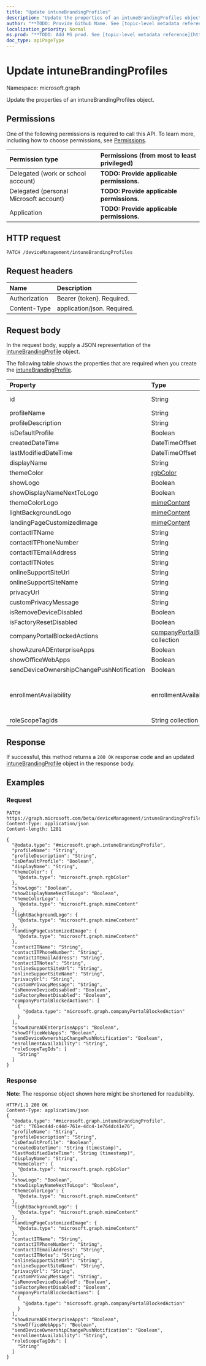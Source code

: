 ```yaml
---
title: "Update intuneBrandingProfiles"
description: "Update the properties of an intuneBrandingProfiles object."
author: "**TODO: Provide Github Name. See [topic-level metadata reference](https://msgo.azurewebsites.net/add/document/guidelines/metadata.html#topic-level-metadata)**"
localization_priority: Normal
ms.prod: "**TODO: Add MS prod. See [topic-level metadata reference](https://msgo.azurewebsites.net/add/document/guidelines/metadata.html#topic-level-metadata)**"
doc_type: apiPageType
---
```


# Update intuneBrandingProfiles

Namespace: microsoft.graph

Update the properties of an intuneBrandingProfiles object.

## Permissions
One of the following permissions is required to call this API. To learn more, including how to choose permissions, see [Permissions](/concepts/permissions-reference.md).

|Permission type|Permissions (from most to least privileged)|
|:---|:---|
|Delegated (work or school account)|**TODO: Provide applicable permissions.**|
|Delegated (personal Microsoft account)|**TODO: Provide applicable permissions.**|
|Application|**TODO: Provide applicable permissions.**|

## HTTP request

<!-- {
  "blockType": "ignored"
}
-->
``` http
PATCH /deviceManagement/intuneBrandingProfiles
```

## Request headers
|Name|Description|
|:---|:---|
|Authorization|Bearer {token}. Required.|
|Content-Type|application/json. Required.|

## Request body
In the request body, supply a JSON representation of the [intuneBrandingProfile](../resources/intunebrandingprofile.md) object.

The following table shows the properties that are required when you create the [intuneBrandingProfile](../resources/intunebrandingprofile.md).

|Property|Type|Description|
|:---|:---|:---|
|id|String|**TODO: Add Description** Inherited from [entity](../resources/entity.md)|
|profileName|String|**TODO: Add Description**|
|profileDescription|String|**TODO: Add Description**|
|isDefaultProfile|Boolean|**TODO: Add Description**|
|createdDateTime|DateTimeOffset|**TODO: Add Description**|
|lastModifiedDateTime|DateTimeOffset|**TODO: Add Description**|
|displayName|String|**TODO: Add Description**|
|themeColor|[rgbColor](../resources/rgbcolor.md)|**TODO: Add Description**|
|showLogo|Boolean|**TODO: Add Description**|
|showDisplayNameNextToLogo|Boolean|**TODO: Add Description**|
|themeColorLogo|[mimeContent](../resources/mimecontent.md)|**TODO: Add Description**|
|lightBackgroundLogo|[mimeContent](../resources/mimecontent.md)|**TODO: Add Description**|
|landingPageCustomizedImage|[mimeContent](../resources/mimecontent.md)|**TODO: Add Description**|
|contactITName|String|**TODO: Add Description**|
|contactITPhoneNumber|String|**TODO: Add Description**|
|contactITEmailAddress|String|**TODO: Add Description**|
|contactITNotes|String|**TODO: Add Description**|
|onlineSupportSiteUrl|String|**TODO: Add Description**|
|onlineSupportSiteName|String|**TODO: Add Description**|
|privacyUrl|String|**TODO: Add Description**|
|customPrivacyMessage|String|**TODO: Add Description**|
|isRemoveDeviceDisabled|Boolean|**TODO: Add Description**|
|isFactoryResetDisabled|Boolean|**TODO: Add Description**|
|companyPortalBlockedActions|[companyPortalBlockedAction](../resources/companyportalblockedaction.md) collection|**TODO: Add Description**|
|showAzureADEnterpriseApps|Boolean|**TODO: Add Description**|
|showOfficeWebApps|Boolean|**TODO: Add Description**|
|sendDeviceOwnershipChangePushNotification|Boolean|**TODO: Add Description**|
|enrollmentAvailability|enrollmentAvailabilityOptions|**TODO: Add Description**. Possible values are: `availableWithPrompts`, `availableWithoutPrompts`, `unavailable`.|
|roleScopeTagIds|String collection|**TODO: Add Description**|



## Response

If successful, this method returns a `200 OK` response code and an updated [intuneBrandingProfile](../resources/intunebrandingprofile.md) object in the response body.

## Examples

### Request
<!-- {
  "blockType": "request",
  "name": "update_intunebrandingprofiles"
}
-->
``` http
PATCH https://graph.microsoft.com/beta/deviceManagement/intuneBrandingProfiles
Content-Type: application/json
Content-length: 1281

{
  "@odata.type": "#microsoft.graph.intuneBrandingProfile",
  "profileName": "String",
  "profileDescription": "String",
  "isDefaultProfile": "Boolean",
  "displayName": "String",
  "themeColor": {
    "@odata.type": "microsoft.graph.rgbColor"
  },
  "showLogo": "Boolean",
  "showDisplayNameNextToLogo": "Boolean",
  "themeColorLogo": {
    "@odata.type": "microsoft.graph.mimeContent"
  },
  "lightBackgroundLogo": {
    "@odata.type": "microsoft.graph.mimeContent"
  },
  "landingPageCustomizedImage": {
    "@odata.type": "microsoft.graph.mimeContent"
  },
  "contactITName": "String",
  "contactITPhoneNumber": "String",
  "contactITEmailAddress": "String",
  "contactITNotes": "String",
  "onlineSupportSiteUrl": "String",
  "onlineSupportSiteName": "String",
  "privacyUrl": "String",
  "customPrivacyMessage": "String",
  "isRemoveDeviceDisabled": "Boolean",
  "isFactoryResetDisabled": "Boolean",
  "companyPortalBlockedActions": [
    {
      "@odata.type": "microsoft.graph.companyPortalBlockedAction"
    }
  ],
  "showAzureADEnterpriseApps": "Boolean",
  "showOfficeWebApps": "Boolean",
  "sendDeviceOwnershipChangePushNotification": "Boolean",
  "enrollmentAvailability": "String",
  "roleScopeTagIds": [
    "String"
  ]
}
```

### Response
**Note:** The response object shown here might be shortened for readability.
<!-- {
  "blockType": "response",
  "truncated": true
}
-->
``` http
HTTP/1.1 200 OK
Content-Type: application/json
{
  "@odata.type": "#microsoft.graph.intuneBrandingProfile",
  "id": "761ec44d-c44d-761e-4dc4-1e764dc41e76",
  "profileName": "String",
  "profileDescription": "String",
  "isDefaultProfile": "Boolean",
  "createdDateTime": "String (timestamp)",
  "lastModifiedDateTime": "String (timestamp)",
  "displayName": "String",
  "themeColor": {
    "@odata.type": "microsoft.graph.rgbColor"
  },
  "showLogo": "Boolean",
  "showDisplayNameNextToLogo": "Boolean",
  "themeColorLogo": {
    "@odata.type": "microsoft.graph.mimeContent"
  },
  "lightBackgroundLogo": {
    "@odata.type": "microsoft.graph.mimeContent"
  },
  "landingPageCustomizedImage": {
    "@odata.type": "microsoft.graph.mimeContent"
  },
  "contactITName": "String",
  "contactITPhoneNumber": "String",
  "contactITEmailAddress": "String",
  "contactITNotes": "String",
  "onlineSupportSiteUrl": "String",
  "onlineSupportSiteName": "String",
  "privacyUrl": "String",
  "customPrivacyMessage": "String",
  "isRemoveDeviceDisabled": "Boolean",
  "isFactoryResetDisabled": "Boolean",
  "companyPortalBlockedActions": [
    {
      "@odata.type": "microsoft.graph.companyPortalBlockedAction"
    }
  ],
  "showAzureADEnterpriseApps": "Boolean",
  "showOfficeWebApps": "Boolean",
  "sendDeviceOwnershipChangePushNotification": "Boolean",
  "enrollmentAvailability": "String",
  "roleScopeTagIds": [
    "String"
  ]
}
```

